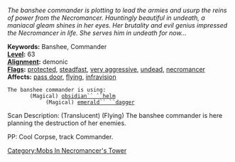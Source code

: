 *The banshee commander is plotting to lead the armies and usurp the
reins of power from the Necromancer. Hauntingly beautiful in undeath, a
maniacal gleam shines in her eyes. Her brutality and evil genius
impressed the Necromancer in life. She serves him in undeath for now...*

**Keywords:** Banshee, Commander  
**[Level](Level "wikilink"):** 63  
**[Alignment](Alignment "wikilink"):** demonic  
**[Flags](:Category:_Mob_Types "wikilink"):**
[protected](Protected_Mobs "wikilink"),
[steadfast](Sentinel_Mobs "wikilink"), [very
aggressive](Aggressive "wikilink"), [undead](Undead_Mobs "wikilink"),
[necromancer](Corpse-Animating_Mobs "wikilink")  
**Affects:** [pass door](Translucent_Flag "wikilink"),
[flying](Fly "wikilink"), [infravision](Infravision "wikilink")  

`The banshee commander is using:`  
` `<worn on head>`      (Magical) `[`obsidian`` ``helm`](Obsidian_Helm "wikilink")  
` `<wielded>`           (Magical) `[`emerald`` ``dagger`](Emerald_Dagger "wikilink")

Scan Description: (Translucent) (Flying) The banshee commander is here
planning the destruction of her enemies.

PP: Cool Corpse, track Commander.

[Category:Mobs In Necromancer's
Tower](Category:Mobs_In_Necromancer's_Tower "wikilink")
